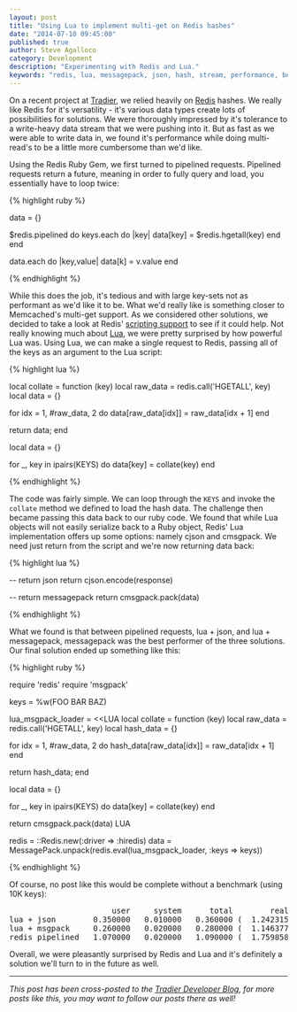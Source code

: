 ```yaml
---
layout: post
title: "Using Lua to implement multi-get on Redis hashes"
date: "2014-07-10 09:45:00"
published: true
author: Steve Agalloco
category: Development
description: "Experimenting with Redis and Lua."
keywords: "redis, lua, messagepack, json, hash, stream, performance, benchmark, hgetall, pipelined"
---
```


On a recent project at [Tradier](http://tradier.com), we relied heavily on [Redis](http://redis.io) hashes. We really like Redis for it's versatility - it's various data types create lots of possibilities for solutions. We were thoroughly impressed by it's tolerance to a write-heavy data stream that we were pushing into it. But as fast as we were able to write data in, we found it's performance while doing multi-read's to be a little more cumbersome than we'd like.

Using the Redis Ruby Gem, we first turned to pipelined requests. Pipelined requests return a future, meaning in order to fully query and load, you essentially have to loop twice:

{% highlight ruby %}

data = {}

$redis.pipelined do
  keys.each do |key|
    data[key] = $redis.hgetall(key)
  end
end

data.each do |key,value|
  data[k] = v.value
end

{% endhighlight %}

While this does the job, it's tedious and with large key-sets not as performant as we'd like it to be. What we'd really like is something closer to Memcached's multi-get support. As we considered other solutions, we decided to take a look at Redis' <a href="http://redis.io/commands/eval">scripting support</a> to see if it could help.  Not really knowing much about <a href="http://www.lua.org">Lua</a>, we were pretty surprised by how powerful Lua was. Using Lua, we can make a single request to Redis, passing all of the keys as an argument to the Lua script:

{% highlight lua %}

local collate = function (key)
  local raw_data = redis.call('HGETALL', key)
  local data = {}

  for idx = 1, #raw_data, 2 do
    data[raw_data[idx]] = raw_data[idx + 1]
  end

  return data;
end

local data = {}

for _, key in ipairs(KEYS) do
  data[key] = collate(key)
end

{% endhighlight %}

The code was fairly simple. We can loop through the `KEYS` and invoke the `collate` method we defined to load the hash data. The challenge then became passing this data back to our ruby code. We found that while Lua objects will not easily serialize back to a Ruby object, Redis' Lua implementation offers up some options: namely cjson and cmsgpack. We need just return from the script and we're now returning data back:

{% highlight lua %}

-- return json
return cjson.encode(response)

-- return messagepack
return cmsgpack.pack(data)

{% endhighlight %}

What we found is that between pipelined requests, lua + json, and lua + messagepack, messagepack was the best performer of the three solutions. Our final solution ended up something like this:

{% highlight ruby %}

require 'redis'
require 'msgpack'

keys = %w(FOO BAR BAZ)

lua_msgpack_loader = <<LUA
local collate = function (key)
  local raw_data = redis.call('HGETALL', key)
  local hash_data = {}

  for idx = 1, #raw_data, 2 do
    hash_data[raw_data[idx]] = raw_data[idx + 1]
  end

  return hash_data;
end

local data = {}

for _, key in ipairs(KEYS) do
  data[key] = collate(key)
end

return cmsgpack.pack(data)
LUA

redis = ::Redis.new(:driver => :hiredis)
data = MessagePack.unpack(redis.eval(lua_msgpack_loader, :keys => keys))

{% endhighlight %}

Of course, no post like this would be complete without a benchmark (using 10K keys):

<pre>
                      user     system      total        real
lua + json        0.350000   0.010000   0.360000 (  1.242315)
lua + msgpack     0.260000   0.020000   0.280000 (  1.146377)
redis pipelined   1.070000   0.020000   1.090000 (  1.759858)
</pre>

Overall, we were pleasantly surprised by Redis and Lua and it's definitely a solution we'll turn to in the future as well.

<hr/>

<div class="well">
  <p><em>This post has been cross-posted to the <a href="http://stdout.tradier.com">Tradier Developer Blog</a>, for more posts like this, you may want to follow our posts there as well!</em></p>
</div>
